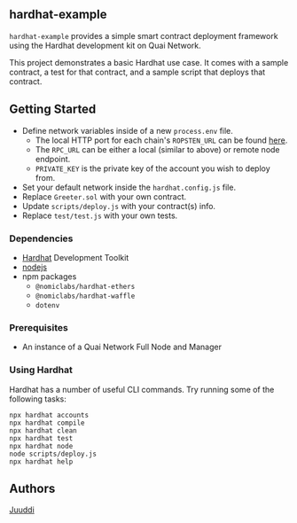 ## hardhat-example

`hardhat-example` provides a simple smart contract deployment framework using the Hardhat development kit on Quai Network.

This project demonstrates a basic Hardhat use case. It comes with a sample contract, a test for that contract, and a sample script that deploys that contract.

## Getting Started

* Define network variables inside of a new `process.env` file.
    * The local HTTP port for each chain's `ROPSTEN_URL` can be found [here](https://docs.quai.network/develop/installation).
    * The `RPC_URL` can be either a local (similar to above) or remote node endpoint.
    * `PRIVATE_KEY` is the private key of the account you wish to deploy from.
* Set your default network inside the `hardhat.config.js` file.
* Replace `Greeter.sol` with your own contract.
* Update `scripts/deploy.js` with your contract(s) info.
* Replace `test/test.js` with your own tests.

### Dependencies

* [Hardhat](https://hardhat.org/) Development Toolkit 
* [nodejs](https://nodejs.org/en/)
* npm packages
    * `@nomiclabs/hardhat-ethers`
    * `@nomiclabs/hardhat-waffle`
    * `dotenv`

### Prerequisites

* An instance of a Quai Network Full Node and Manager

### Using Hardhat

Hardhat has a number of useful CLI commands.  Try running some of the following tasks:

```shell
npx hardhat accounts
npx hardhat compile
npx hardhat clean
npx hardhat test
npx hardhat node
node scripts/deploy.js
npx hardhat help
```

## Authors

[Juuddi](https://github.com/Juuddi)
